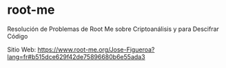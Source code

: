 # root-me
Resolución de Problemas de Root Me sobre Criptoanálisis y para Descifrar Código

Sitio Web: https://www.root-me.org/Jose-Figueroa?lang=fr#b515dce629f42de75896680b6e55ada3
